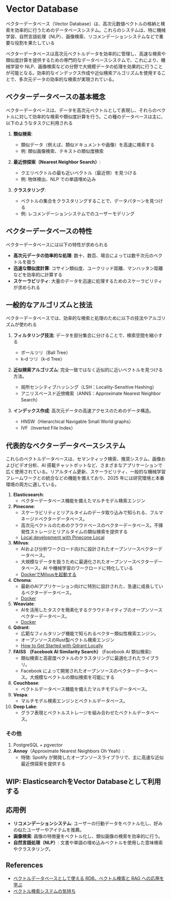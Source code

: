 # Vector Database

ベクターデータベース（Vector Database）は、高次元数値ベクトルの格納と検索を効率的に行うためのデータベースシステム。これらのシステムは、特に機械学習、自然言語処理（NLP）、画像検索、リコメンデーションシステムなどで重要な役割を果たしている

ベクターデータベースは高次元ベクトルデータを効率的に管理し、高速な検索や類似度計算を提供するための専門的なデータベースシステムで、これにより、機械学習や NLP、画像検索などの分野で大規模データの処理を効果的に行うことが可能となる。効率的なインデックス作成や近似検索アルゴリズムを使用することで、多次元データの効率的な検索が実現されている。

## ベクターデータベースの基本概念

ベクターデータベースは、データを高次元ベクトルとして表現し、それらのベクトルに対して効率的な検索や類似度計算を行う。この種のデータベースは主に、以下のようなタスクに利用される

1. **類似検索**:

   - 類似データ（例えば、類似ドキュメントや画像）を高速に検索する
   - 例: 類似画像検索、テキストの類似度検索

2. **最近傍探索（Nearest Neighbor Search）**:

   - クエリベクトルの最も近いベクトル（最近傍）を見つける
   - 例: 物体検出、NLP での単語埋め込み

3. **クラスタリング**:
   - ベクトルの集合をクラスタリングすることで、データパターンを見つける
   - 例: レコメンデーションシステムでのユーザーモデリング

## ベクターデータベースの特性

ベクターデータベースには以下の特性が求められる

- **高次元データの効率的な処理**: 数十、数百、場合によっては数千次元のベクトルを扱う
- **迅速な類似度計算**: コサイン類似度、ユークリッド距離、マンハッタン距離などを効率的に計算する
- **スケーラビリティ**: 大量のデータを迅速に処理するためのスケーラビリティが求められる

## 一般的なアルゴリズムと技法

ベクターデータベースでは、効率的な検索と処理のために以下の技法やアルゴリズムが使われる

1. **フィルタリング技法**: データを部分集合に分けることで、検索空間を縮小する

   - ボールツリ（Ball Tree）
   - k-d ツリ（k-d Tree）

2. **近似検索アルゴリズム**: 完全一致ではなく近似的に近いベクトルを見つける方法。

   - 局所センシティブハッシング（LSH：Locality-Sensitive Hashing）
   - アニリスべースド近傍検索（ANNS：Approximate Nearest Neighbor Search）

3. **インデックス作成**: 高次元データの高速アクセスのためのデータ構造。
   - HNSW（Hierarchical Navigable Small World graphs）
   - IVF（Inverted File Index）

## 代表的なベクターデータベースシステム

これらのベクトルデータベースは、セマンティック検索、推奨システム、画像およびビデオ分析、AI 搭載チャットボットなど、さまざまなアプリケーションで広く使用されている。リアルタイム更新、スケーラビリティ、一般的な機械学習フレームワークとの統合などの機能を備えており、2025 年には研究環境と本番環境の両方に適している。

1. **Elasticsearch**:
   - ベクターデータベース機能を備えたマルチモデル検索エンジン
2. **Pinecone**:
   - スケーラビリティとリアルタイムのデータ取り込みで知られる、フルマネージドベクターデータベース。
   - 高次元ベクトルのためのクラウドベースのベクターデータベース。不揮発性ストレージとリアルタイムの類似検索を提供する
   - [Local development with Pinecone Local](https://docs.pinecone.io/guides/operations/local-development)
3. **Milvus**:
   - AIおよび分析ワークロード向けに設計されたオープンソースベクターデータベース。
   - 大規模なデータを扱うために最適化されたオープンソースベクターデータベース。AI や機械学習のワークロードに特化している
   - [DockerでMilvusを起動する](https://milvus.io/docs/ja/install_standalone-docker.md)
4. **Chroma**:
   - 最新のAIアプリケーション向けに特別に設計された、急速に成長しているベクターデータベース。
   - [Docker](https://docs.trychroma.com/production/containers/docker)
5. **Weaviate**:
   - AIを活用したタスクを簡素化するクラウドネイティブのオープンソースベクターデータベース。
   - [Docker](https://weaviate.io/developers/weaviate/installation/docker-compose)
6. **Qdrant**:
   - 広範なフィルタリング機能で知られるベクター類似性検索エンジン。
   - オープンソースのRust製ベクトル検索エンジン
   - [How to Get Started with Qdrant Locally](https://qdrant.tech/documentation/quickstart/)
7. **FAISS （Facebook AI Similarity Search）** (Facebook AI 類似検索):
   - 類似検索と高密度ベクトルのクラスタリングに最適化されたライブラリ。
   - Facebook によって開発されたオープンソースのベクターデータベース。大規模なベクトルの類似検索を可能にする
8. **Couchbase**:
   - ベクトルデータベース機能を備えたマルチモデルデータベース。
9. **Vespa**:
   - マルチモデル検索エンジンとベクトルデータベース。
10. **Deep Lake**:
    - グラフ表現とベクトルストレージを組み合わせたベクトルデータベース。

### その他

1. PostgreSQL + pgvector
2. **Annoy**（Approximate Nearest Neighbors Oh Yeah）:
   - 特徴: Spotify が開発したオープンソースライブラリで、主に高速な近似最近傍探索を提供する

## WIP: ElasticsearchをVector Databaseとして利用する


## 応用例

- **リコメンデーションシステム**: ユーザーの行動データをベクトル化し、好みの似たユーザーやアイテムを推薦。
- **画像検索**: 画像の特徴量をベクトル化し、類似画像の検索を効率的に行う。
- **自然言語処理（NLP）**: 文書や単語の埋め込みベクトルを使用した意味検索やクラスタリング。

## References

- [ベクトルデータベースとして使える RDB、ベクトル検索と RAG への応用を学ぶ](https://xtech.nikkei.com/atcl/nxt/column/18/03004/122000004/)
- [ベクトル検索システムの気持ち](https://speakerdeck.com/monochromegane/inside-vector-search)
